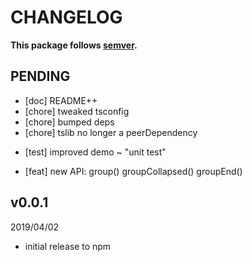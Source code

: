 # CHANGELOG
**This package follows [semver](https://semver.org/).**

## PENDING
* [doc] README++
* [chore] tweaked tsconfig
* [chore] bumped deps
* [chore] tslib no longer a peerDependency
- [test] improved demo ~ "unit test"
* [feat] new API: group() groupCollapsed() groupEnd()

## v0.0.1
2019/04/02
* initial release to npm
